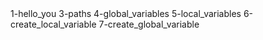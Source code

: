 <o>
1-hello_you
3-paths
4-global_variables
5-local_variables
6-create_local_variable
7-create_global_variable

